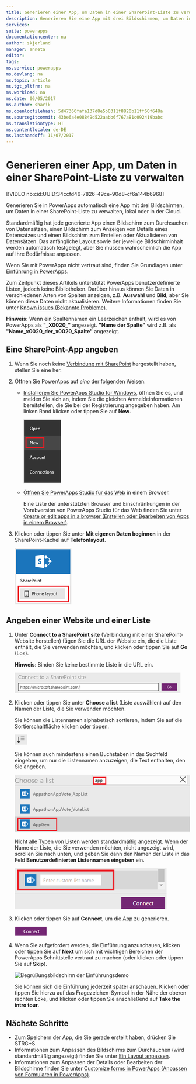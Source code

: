 ```yaml
---
title: Generieren einer App, um Daten in einer SharePoint-Liste zu verwalten | Microsoft-Dokumentation
description: Generieren Sie eine App mit drei Bildschirmen, um Daten in einer SharePoint-Liste zu verwalten, lokal oder in der Cloud.
services: 
suite: powerapps
documentationcenter: na
author: skjerland
manager: anneta
editor: 
tags: 
ms.service: powerapps
ms.devlang: na
ms.topic: article
ms.tgt_pltfrm: na
ms.workload: na
ms.date: 06/05/2017
ms.author: sharik
ms.openlocfilehash: 5d47366fafa137d8e5b0311f8820b11ff60f648a
ms.sourcegitcommit: 43be6a4e08849d522aabb6f767a81c092419babc
ms.translationtype: HT
ms.contentlocale: de-DE
ms.lasthandoff: 11/07/2017
---
```

# <a name="generate-an-app-to-manage-data-in-a-sharepoint-list"></a>Generieren einer App, um Daten in einer SharePoint-Liste zu verwalten
[!VIDEO nb:cid:UUID:34ccfd46-7826-49ce-90d8-cf6a144b6968]


Generieren Sie in PowerApps automatisch eine App mit drei Bildschirmen, um Daten in einer SharePoint-Liste zu verwalten, lokal oder in der Cloud.

Standardmäßig hat jede generierte App einen Bildschirm zum Durchsuchen von Datensätzen, einen Bildschirm zum Anzeigen von Details eines Datensatzes und einen Bildschirm zum Erstellen oder Aktualisieren von Datensätzen. Das anfängliche Layout sowie der jeweilige Bildschirminhalt werden automatisch festgelegt, aber Sie müssen wahrscheinlich die App auf Ihre Bedürfnisse anpassen.

Wenn Sie mit PowerApps nicht vertraut sind, finden Sie Grundlagen unter [Einführung in PowerApps](getting-started.md).

Zum Zeitpunkt dieses Artikels unterstützt PowerApps benutzerdefinierte Listen, jedoch keine Bibliotheken. Darüber hinaus können Sie Daten in verschiedenen Arten von Spalten anzeigen, z.B. **Auswahl** und **Bild**, aber Sie können diese Daten nicht aktualisieren. Weitere Informationen finden Sie unter [Known issues (Bekannte Probleme)](connections/connection-sharepoint-online.md#known-issues).

**Hinweis:** Wenn ein Spaltennamen ein Leerzeichen enthält, wird es von PowerApps als **"\_X0020\_"** angezeigt. **"Name der Spalte"** wird z.B. als **"Name_x0020_der_x0020_Spalte"** angezeigt.

## <a name="specify-a-sharepoint-app"></a>Eine SharePoint-App angeben
1. Wenn Sie noch keine [Verbindung mit SharePoint](connect-to-sharepoint.md) hergestellt haben, stellen Sie eine her.
2. Öffnen Sie PowerApps auf *eine* der folgenden Weisen:
   
   * [Installieren Sie PowerApps Studio for Windows](http://aka.ms/powerappsinstall), öffnen Sie es, und melden Sie sich an, indem Sie die gleichen Anmeldeinformationen bereitstellen, die Sie bei der Registrierung angegeben haben. Am linken Rand klicken oder tippen Sie auf **New**.
     
       ![Option „New“ im Menü „File“](./media/app-from-sharepoint/file-menu.png)
   * [Öffnen Sie PowerApps Studio für das Web](https://create.powerapps.com/api/start) in einem Browser.
     
       Eine Liste der unterstützten Browser und Einschränkungen in der Vorabversion von PowerApps Studio für das Web finden Sie unter [Create or edit apps in a browser (Erstellen oder Bearbeiten von Apps in einem Browser)](create-app-browser.md).
3. Klicken oder tippen Sie unter **Mit eigenen Daten beginnen** in der SharePoint-Kachel auf **Telefonlayout**.
   
    ![](./media/app-from-sharepoint/sharepoint-tile.png)

## <a name="specify-a-site-and-a-list"></a>Angeben einer Website und einer Liste
1. Unter **Connect to a SharePoint site** (Verbindung mit einer SharePoint-Website herstellen) fügen Sie die URL der Website ein, die die Liste enthält, die Sie verwenden möchten, und klicken oder tippen Sie auf **Go** (Los).
   
    **Hinweis**: Binden Sie keine bestimmte Liste in die URL ein.
   
    ![](./media/app-from-sharepoint/specify-site.png)
2. Klicken oder tippen Sie unter **Choose a list** (Liste auswählen) auf den Namen der Liste, die Sie verwenden möchten.
   
    Sie können die Listennamen alphabetisch sortieren, indem Sie auf die Sortierschaltfläche klicken oder tippen.
   
    ![](./media/app-from-sharepoint/sort-button.png)
   
    Sie können auch mindestens einen Buchstaben in das Suchfeld eingeben, um nur die Listennamen anzuzeigen, die Text enthalten, den Sie angeben.
   
    ![](./media/app-from-sharepoint/choose-list.png)
   
    Nicht alle Typen von Listen werden standardmäßig angezeigt. Wenn der Name der Liste, die Sie verwenden möchten, nicht angezeigt wird, scrollen Sie nach unten, und geben Sie dann den Namen der Liste in das Feld **Benutzerdefinierten Listennamen eingeben** ein.
   
    ![](./media/app-from-sharepoint/custom-list.png)
3. Klicken oder tippen Sie auf **Connect**, um die App zu generieren.
   
    ![Schaltfläche „Connect“](./media/app-from-sharepoint/connect-button.png)
4. Wenn Sie aufgefordert werden, die Einführung anzuschauen, klicken oder tippen Sie auf **Next** um sich mit wichtigen Bereichen der PowerApps Schnittstelle vertraut zu machen (oder klicken oder tippen Sie auf **Skip**).
   
    ![Begrüßungsbildschirm der Einführungsdemo](./media/app-from-sharepoint/quick-tour.png)
   
    Sie können sich die Einführung jederzeit später anschauen. Klicken oder tippen Sie hierzu auf das Fragezeichen-Symbol in der Nähe der oberen rechten Ecke, und klicken oder tippen Sie anschließend auf **Take the intro tour**.

## <a name="next-steps"></a>Nächste Schritte
* Zum Speichern der App, die Sie gerade erstellt haben, drücken Sie STRG+S.
* Informationen zum Anpassen des Bildschirms zum Durchsuchen (wird standardmäßig angezeigt) finden Sie unter [Ein Layout anpassen](customize-layout-sharepoint.md).
* Informationen zum Anpassen der Details oder Bearbeiten der Bildschirme finden Sie unter [Customize forms in PowerApps (Anpassen von Formularen in PowerApps)](customize-forms-sharepoint.md).


